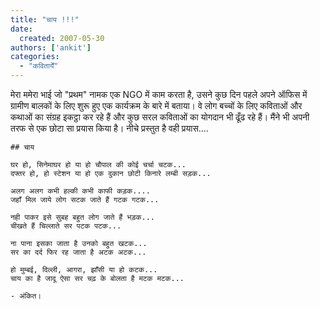 ```yaml
---
title: "चाय !!!"
date: 
  created: 2007-05-30
authors: ['ankit']
categories: 
  - "कवितायेँ"
---
```


मेरा ममेरा भाई जो "प्रथम" नामक एक NGO में काम करता है, उसने कुछ दिन पहले अपने ऑफिस में ग्रामीण बालकों के लिए शुरू हुए एक कार्यक्रम के बारे में बताया। वे लोग बच्चों के लिए कविताओं और कथाओं का संग्रह इकट्ठा कर रहे हैं और कुछ सरल कविताओं का योगदान भी ढूँढ रहे हैं। मैंने भी अपनी तरफ से एक छोटा सा प्रयास किया है। नीचे प्रस्तुत है वही प्रयास....  

```poem  
## चाय    
  
घर हो, सिनेमाघर हो या हो चौपाल की कोई चर्चा चटक...  
दफ्तर हो, हो स्टेशन या हो एक दुकान छोटी किनारे लम्बी सड़क...  
  
अलग अलग कभी हल्की कभी काफी कड़क....  
जहाँ मिल जाये लोग सटक जाते हैं गटक गटक...  
  
नही पाकर इसे सुबह बहुत लोग जाते हैं भड़क...  
चीखते हैं चिल्लाते सर पटक पटक...  
  
ना पाना इसका जाता है उनको बहुत खटक...  
सर का दर्द फिर रह जाता है अटक अटक...  
    
हो मुम्बई, दिल्ली, आगरा, झाँसी या हो कटक...  
चाय का है जादू ऐसा सर चढ़ के बोलता है मटक मटक...  
    
- अंकित।
```